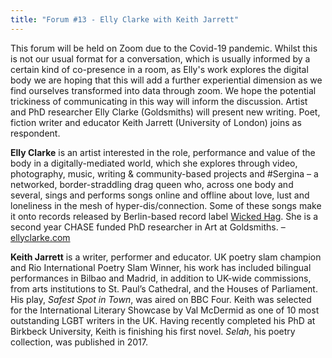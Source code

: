 ```yaml
---
title: "Forum #13 - Elly Clarke with Keith Jarrett"
---
```


This forum will be held on Zoom due to the Covid-19 pandemic. Whilst this is not our usual format for a conversation, which is usually informed by a certain kind of co-presence in a room, as Elly's work explores the digital body we are hoping that this will add a further experiential dimension as we find ourselves transformed into data through zoom. We hope the potential trickiness of communicating in this way will inform the discussion. Artist and PhD researcher Elly Clarke (Goldsmiths) will present new writing. Poet, fiction writer and educator Keith Jarrett (University of London) joins as respondent.

**Elly Clarke** is an artist interested in the role, performance and value of the body in a digitally-mediated world, which she explores through video, photography, music, writing & community-based projects and #Sergina – a networked, border-straddling drag queen who, across one body and several, sings and performs songs online and offline about love, lust and loneliness in the mesh of hyper-dis/connection. Some of these songs make it onto records released by Berlin-based record label [Wicked Hag](https://www.wickedhag.com/portfolio/items/sergina/). She is a second year CHASE funded PhD researcher in Art at Goldsmiths. – [ellyclarke.com](http://www.ellyclarke.com)

**Keith Jarrett** is a writer, performer and educator. UK poetry slam champion and Rio International Poetry Slam Winner, his work has included bilingual performances in Bilbao and Madrid, in addition to UK-wide commissions, from arts institutions to St. Paul’s Cathedral, and the Houses of Parliament. His play, *Safest Spot in Town*, was aired on BBC Four. Keith was selected for the International Literary Showcase by Val McDermid as one of 10 most outstanding LGBT writers in the UK. Having recently completed his PhD at Birkbeck University, Keith is finishing his first novel. *Selah*, his poetry collection, was published in 2017.

